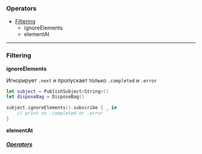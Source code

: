 [/]:# (https://gist.github.com/MinhasKamal/7fdebb7c424d23149140#file-github-markdown-syntax-md)

[/]:# (stackedit.io)

 ### Operators
*  [Filtering](#filtering)
	*  ignoreElements
	* elementAt
***
### Filtering
**ignoreElements**

Игнорирует `.next`  и пропускает только `.completed` и 
`.error`
```swift
let subject = PublishSubject<String>()
let disposeBag = DisposeBag()

subject.ignoreElements().subscribe { _ in 
	// print on .completed or .error
}
```
**elementAt**



##### [Operators](#operators)
<!--stackedit_data:
eyJoaXN0b3J5IjpbMTY5MDUzMjkwNV19
-->